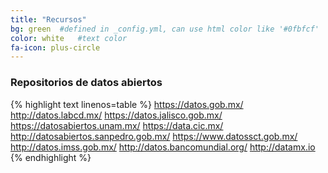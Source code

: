 ```yaml
---
title: "Recursos"
bg: green  #defined in _config.yml, can use html color like '#0fbfcf'
color: white   #text color
fa-icon: plus-circle
---
```


### Repositorios de datos abiertos

{% highlight text linenos=table %}
https://datos.gob.mx/
http://datos.labcd.mx/
https://datos.jalisco.gob.mx/
https://datosabiertos.unam.mx/
https://data.cic.mx/
http://datosabiertos.sanpedro.gob.mx/
https://www.datossct.gob.mx/
http://datos.imss.gob.mx/
http://datos.bancomundial.org/
http://datamx.io
{% endhighlight %}
